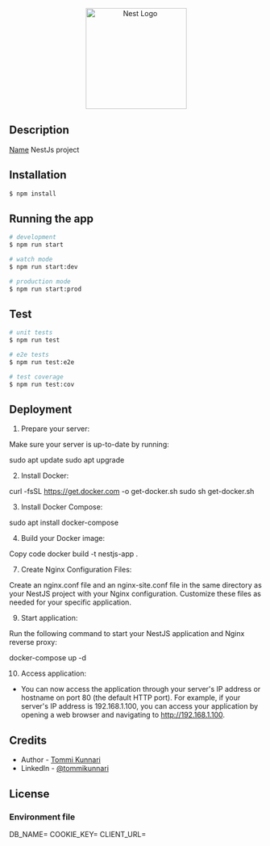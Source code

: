<p align="center">
  <a href="http://nestjs.com/" target="blank"><img src="https://nestjs.com/img/logo-small.svg" width="200" alt="Nest Logo" /></a>
</p>

## Description

[Name](https://github.com/Tompparella/nestjs_practice_project) NestJs project

## Installation

```bash
$ npm install
```

## Running the app

```bash
# development
$ npm run start

# watch mode
$ npm run start:dev

# production mode
$ npm run start:prod
```

## Test

```bash
# unit tests
$ npm run test

# e2e tests
$ npm run test:e2e

# test coverage
$ npm run test:cov
```

## Deployment

1. Prepare your server:

Make sure your server is up-to-date by running:

sudo apt update
sudo apt upgrade

2. Install Docker:

curl -fsSL https://get.docker.com -o get-docker.sh
sudo sh get-docker.sh

3. Install Docker Compose:

sudo apt install docker-compose

4. Build your Docker image:

Copy code
docker build -t nestjs-app .

7. Create Nginx Configuration Files:

Create an nginx.conf file and an nginx-site.conf file in the same directory as your NestJS project with your Nginx configuration. Customize these files as needed for your specific application.

9. Start application:

Run the following command to start your NestJS application and Nginx reverse proxy:

docker-compose up -d

10. Access application:
- You can now access the application through your server's IP address or hostname on port 80 (the default HTTP port). For example, if your server's IP address is 192.168.1.100, you can access your application by opening a web browser and navigating to http://192.168.1.100.

## Credits

- Author - [Tommi Kunnari](https://tompparella.github.io/my-portfolio/)
- LinkedIn - [@tommikunnari](https://www.linkedin.com/in/tommi-kristian-kunnari-992101183/)

## License

### Environment file
DB_NAME=<Build environment>
COOKIE_KEY=<Secret cookie key>
CLIENT_URL=<Client server url>